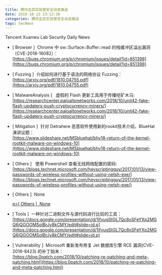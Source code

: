 ```yaml
---
title: 腾讯玄武实验室安全动态推送
date: 2018-10-13 23:12:36
categories: 腾讯玄武实验室安全动态推送
tags: SecNews
---
```


Tencent Xuanwu Lab Security Daily News  
* [ Browser ]  Chrome 中 sw::Surface::Buffer::read 的栈缓冲区溢出漏洞（CVE-2018-16082）：   
[https://bugs.chromium.org/p/chromium/issues/detail?id=851398](https://bugs.chromium.org/p/chromium/issues/detail?id=851398)  

* [ Fuzzing ]  介绍如何进行基于语法的网络协议 Fuzzing：   
[https://arxiv.org/pdf/1810.04755.pdf](https://arxiv.org/pdf/1810.04755.pdf)  

* [ MalwareAnalysis ]   虚假的 Flash 更新工具用于传播挖矿木马:   
[https://researchcenter.paloaltonetworks.com/2018/10/unit42-fake-flash-updaters-push-cryptocurrency-miners/](https://researchcenter.paloaltonetworks.com/2018/10/unit42-fake-flash-updaters-push-cryptocurrency-miners/)  

* [ Mitigation ]  针对 Detrahere 恶意软件使用新的rookit技术介绍，BlueHat 演讲议题：   
[https://www.slideshare.net/MSbluehat/bhv18-return-of-the-kernel-rootkit-malware-on-windows-10](https://www.slideshare.net/MSbluehat/bhv18-return-of-the-kernel-rootkit-malware-on-windows-10)  

* [ Others ]   使用 Powershell 查看无线网络配置的密码:   
[https://blogs.technet.microsoft.com/heyscriptingguy/2017/01/13/view-passwords-of-wireless-profiles-without-using-netsh-exe/](https://blogs.technet.microsoft.com/heyscriptingguy/2017/01/13/view-passwords-of-wireless-profiles-without-using-netsh-exe/)  

* [ Others ]  None</p>
[p><span class="category">[ Others ]</span>  None</p>]( class="category">[ Others ]</span>  None</p>)  

* [ Tools ]  一种针对二进制文件与源代码进行比较的工具：   
[https://docs.google.com/presentation/d/1ifvugStGL7Qc8xSFeYXp2MGQ6jQGOOMSolBrJy8kCMY/edit#slide=id.p](https://docs.google.com/presentation/d/1ifvugStGL7Qc8xSFeYXp2MGQ6jQGOOMSolBrJy8kCMY/edit#slide=id.p)  

* [ Vulnerability ]  Microsoft 重新发布修复 Jet 数据库引擎 RCE 漏洞(CVE-2018-8423) 的补丁始末：   
[https://blog.0patch.com/2018/10/patching-re-patching-and-meta-patching.html](https://blog.0patch.com/2018/10/patching-re-patching-and-meta-patching.html)  

